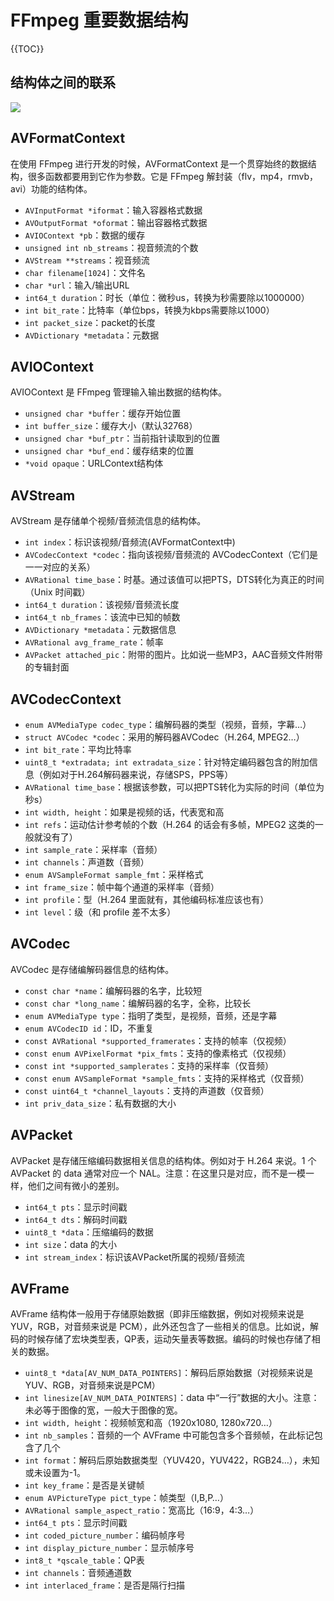 # FFmpeg 重要数据结构

{{TOC}}

## 结构体之间的联系

![](https://my-image-asset.s3.ap-northeast-1.amazonaws.com/uPic/2022-03-06-16-47.jpg)

## AVFormatContext 

在使用 FFmpeg 进行开发的时候，AVFormatContext 是一个贯穿始终的数据结构，很多函数都要用到它作为参数。它是 FFmpeg 解封装（flv，mp4，rmvb，avi）功能的结构体。

- `AVInputFormat *iformat`：输入容器格式数据
- `AVOutputFormat *oformat`：输出容器格式数据
- `AVIOContext *pb`：数据的缓存
- `unsigned int nb_streams`：视音频流的个数
- `AVStream **streams`：视音频流
- `char filename[1024]`：文件名
- `char *url`：输入/输出URL
- `int64_t duration`：时长（单位：微秒us，转换为秒需要除以1000000）
- `int bit_rate`：比特率（单位bps，转换为kbps需要除以1000）
- `int packet_size`：packet的长度
- `AVDictionary *metadata`：元数据

## AVIOContext 

AVIOContext 是 FFmpeg 管理输入输出数据的结构体。

- `unsigned char *buffer`：缓存开始位置
- `int buffer_size`：缓存大小（默认32768）
- `unsigned char *buf_ptr`：当前指针读取到的位置
- `unsigned char *buf_end`：缓存结束的位置
- `*void opaque`：URLContext结构体


## AVStream

AVStream 是存储单个视频/音频流信息的结构体。

- `int index`：标识该视频/音频流(AVFormatContext中)
- `AVCodecContext *codec`：指向该视频/音频流的 AVCodecContext（它们是一一对应的关系）
- `AVRational time_base`：时基。通过该值可以把PTS，DTS转化为真正的时间（Unix 时间戳）
- `int64_t duration`：该视频/音频流长度
- `int64_t nb_frames`：该流中已知的帧数
- `AVDictionary *metadata`：元数据信息
- `AVRational avg_frame_rate`：帧率
- `AVPacket attached_pic`：附带的图片。比如说一些MP3，AAC音频文件附带的专辑封面

## AVCodecContext

- `enum AVMediaType codec_type`：编解码器的类型（视频，音频，字幕…）
- `struct AVCodec *codec`：采用的解码器AVCodec（H.264, MPEG2…）
- `int bit_rate`：平均比特率
- `uint8_t *extradata; int extradata_size`：针对特定编码器包含的附加信息（例如对于H.264解码器来说，存储SPS，PPS等）
- `AVRational time_base`：根据该参数，可以把PTS转化为实际的时间（单位为秒s）
- `int width, height`：如果是视频的话，代表宽和高
- `int refs`：运动估计参考帧的个数（H.264 的话会有多帧，MPEG2 这类的一般就没有了）
- `int sample_rate`：采样率（音频）
- `int channels`：声道数（音频）
- `enum AVSampleFormat sample_fmt`：采样格式
- `int frame_size`：帧中每个通道的采样率（音频）
- `int profile`：型（H.264 里面就有，其他编码标准应该也有）
- `int level`：级（和 profile 差不太多）

## AVCodec

AVCodec 是存储编解码器信息的结构体。

- `const char *name`：编解码器的名字，比较短
- `const char *long_name`：编解码器的名字，全称，比较长
- `enum AVMediaType type`：指明了类型，是视频，音频，还是字幕
- `enum AVCodecID id`：ID，不重复
- `const AVRational *supported_framerates`：支持的帧率（仅视频）
- `const enum AVPixelFormat *pix_fmts`：支持的像素格式（仅视频）
- `const int *supported_samplerates`：支持的采样率（仅音频）
- `const enum AVSampleFormat *sample_fmts`：支持的采样格式（仅音频）
- `const uint64_t *channel_layouts`：支持的声道数（仅音频）
- `int priv_data_size`：私有数据的大小

## AVPacket 

AVPacket 是存储压缩编码数据相关信息的结构体。例如对于 H.264 来说。1 个 AVPacket 的 data 通常对应一个 NAL。注意：在这里只是对应，而不是一模一样，他们之间有微小的差别。

- `int64_t pts`：显示时间戳
- `int64_t dts`：解码时间戳
- `uint8_t *data`：压缩编码的数据
- `int size`：data 的大小
- `int stream_index`：标识该AVPacket所属的视频/音频流

## AVFrame

AVFrame 结构体一般用于存储原始数据（即非压缩数据，例如对视频来说是YUV，RGB，对音频来说是 PCM），此外还包含了一些相关的信息。比如说，解码的时候存储了宏块类型表，QP表，运动矢量表等数据。编码的时候也存储了相关的数据。

- `uint8_t *data[AV_NUM_DATA_POINTERS]`：解码后原始数据（对视频来说是YUV、RGB，对音频来说是PCM）
- `int linesize[AV_NUM_DATA_POINTERS]`：data 中“一行”数据的大小。注意：未必等于图像的宽，一般大于图像的宽。
- `int width, height`：视频帧宽和高（1920x1080, 1280x720…）
- `int nb_samples`：音频的一个 AVFrame 中可能包含多个音频帧，在此标记包含了几个
- `int format`：解码后原始数据类型（YUV420，YUV422，RGB24…），未知或未设置为-1。
- `int key_frame`：是否是关键帧
- `enum AVPictureType pict_type`：帧类型（I,B,P…）
- `AVRational sample_aspect_ratio`：宽高比（16:9，4:3…）
- `int64_t pts`：显示时间戳
- `int coded_picture_number`：编码帧序号
- `int display_picture_number`：显示帧序号
- `int8_t *qscale_table`：QP表
- `int channels`：音频通道数
- `int interlaced_frame`：是否是隔行扫描
